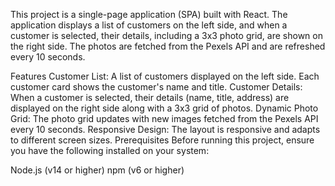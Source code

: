 This project is a single-page application (SPA) built with React. The application displays a list of customers on the left side, and when a customer is selected, their details, including a 3x3 photo grid, are shown on the right side. The photos are fetched from the Pexels API and are refreshed every 10 seconds.

Features
Customer List: A list of customers displayed on the left side. Each customer card shows the customer's name and title.
Customer Details: When a customer is selected, their details (name, title, address) are displayed on the right side along with a 3x3 grid of photos.
Dynamic Photo Grid: The photo grid updates with new images fetched from the Pexels API every 10 seconds.
Responsive Design: The layout is responsive and adapts to different screen sizes.
Prerequisites
Before running this project, ensure you have the following installed on your system:

Node.js (v14 or higher)
npm (v6 or higher)
